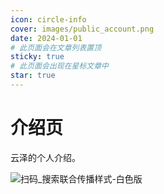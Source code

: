 ```yaml
---
icon: circle-info
cover: images/public_account.png
date: 2024-01-01
# 此页面会在文章列表置顶
sticky: true
# 此页面会出现在星标文章中
star: true
---
```


# 介绍页

云泽的个人介绍。



![扫码_搜索联合传播样式-白色版](images/public_account.png)

